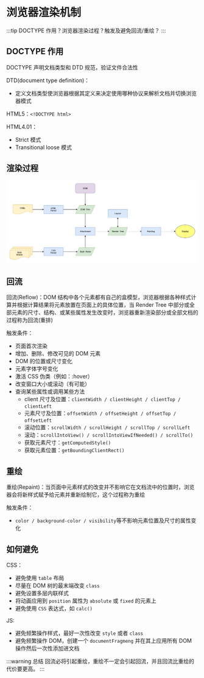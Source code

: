 # 浏览器渲染机制

:::tip
DOCTYPE 作用？浏览器渲染过程？触发及避免回流/重绘？
:::

## DOCTYPE 作用

DOCTYPE 声明文档类型和 DTD 规范，验证文件合法性

DTD(document type definition)：

- 定义文档类型使浏览器根据其定义来决定使用哪种协议来解析文档并切换浏览器模式

HTML5：`<!DOCTYPE html>`

HTML4.01：

- Strict 模式
- Transitional loose 模式

## 渲染过程

![渲染过程](/render_process.png '浏览器渲染过程')

## 回流

回流(Reflow)：DOM 结构中各个元素都有自己的盒模型，浏览器根据各种样式计算并根据计算结果将元素放置在页面上的具体位置，当 Render Tree 中部分或全部元素的尺寸、结构、或某些属性发生改变时，浏览器重新渲染部分或全部文档的过程称为回流(重排)

触发条件：

- 页面首次渲染
- 增加、删除、修改可见的 DOM 元素
- DOM 的位置或尺寸变化
- 元素字体字号变化
- 激活 CSS 伪类（例如：:hover）
- 改变窗口大小或滚动（有可能）
- 查询某些属性或调用某些方法
  - client 尺寸及位置：`clientWidth / clientHeight / clientTop / clientLeft`
  - 元素尺寸及位置：`offsetWidth / offsetHeight / offsetTop / offsetLeft`
  - 滚动位置：`scrollWidth / scrollHeight / scrollTop / scrollLeft`
  - 滚动：`scrollIntoView() / scrollIntoViewIfNeeded() / scrollTo()`
  - 获取元素尺寸：`getComputedStyle()`
  - 获取元素位置：`getBoundingClientRect()`

## 重绘

重绘(Repaint)：当页面中元素样式的改变并不影响它在文档流中的位置时，浏览器会将新样式赋予给元素并重新绘制它，这个过程称为重绘

触发条件：

- `color / background-color / visibility`等不影响元素位置及尺寸的属性变化

## 如何避免

CSS：

- 避免使用 `table` 布局
- 尽量在 DOM 树的最末端改变 `class`
- 避免设置多层内联样式
- 将动画应用到 `position` 属性为 `absolute` 或 `fixed` 的元素上
- 避免使用 `CSS` 表达式，如 `calc()`

JS:

- 避免频繁操作样式，最好一次性改变 `style` 或者 `class`
- 避免频繁操作 DOM，创建一个 `documentFragmeng` 并在其上应用所有 DOM 操作然后一次性添加进文档

:::warning 总结
回流必将引起重绘，重绘不一定会引起回流，并且回流比重绘的代价要更高。
:::
